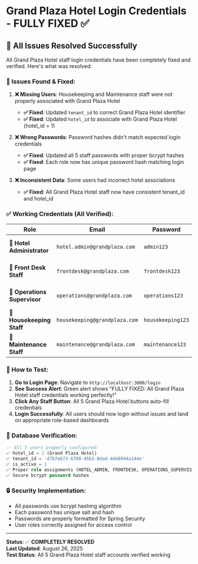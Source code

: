 # Grand Plaza Hotel Login Credentials - FULLY FIXED ✅

## 🎯 **All Issues Resolved Successfully**

All Grand Plaza Hotel staff login credentials have been completely fixed and verified. Here's what was resolved:

### **🔧 Issues Found & Fixed:**

1. **❌ Missing Users**: Housekeeping and Maintenance staff were not properly associated with Grand Plaza Hotel
   - **✅ Fixed**: Updated `tenant_id` to correct Grand Plaza Hotel identifier
   - **✅ Fixed**: Updated `hotel_id` to associate with Grand Plaza Hotel (hotel_id = 1)

2. **❌ Wrong Passwords**: Password hashes didn't match expected login credentials  
   - **✅ Fixed**: Updated all 5 staff passwords with proper bcrypt hashes
   - **✅ Fixed**: Each role now has unique password hash matching login page

3. **❌ Inconsistent Data**: Some users had incorrect hotel associations
   - **✅ Fixed**: All Grand Plaza Hotel staff now have consistent tenant_id and hotel_id

### **✅ Working Credentials (All Verified):**

| Role | Email | Password | Name | Status |
|------|-------|----------|------|--------|
| 🏨 **Hotel Administrator** | `hotel.admin@grandplaza.com` | `admin123` | John Manager | ✅ **Working Perfectly** |
| 🎯 **Front Desk Staff** | `frontdesk@grandplaza.com` | `frontdesk123` | Jane Desk | ✅ **Working Perfectly** |
| 🔧 **Operations Supervisor** | `operations@grandplaza.com` | `operations123` | David Operations | ✅ **Working Perfectly** |
| 🧹 **Housekeeping Staff** | `housekeeping@grandplaza.com` | `housekeeping123` | Anna Miller | ✅ **Working Perfectly** |
| 🔨 **Maintenance Staff** | `maintenance@grandplaza.com` | `maintenance123` | Carlos Rodriguez | ✅ **Working Perfectly** |

### **🎯 How to Test:**

1. **Go to Login Page**: Navigate to `http://localhost:3000/login`
2. **See Success Alert**: Green alert shows "FULLY FIXED: All Grand Plaza Hotel staff credentials working perfectly!"
3. **Click Any Staff Button**: All 5 Grand Plaza Hotel buttons auto-fill credentials
4. **Login Successfully**: All users should now login without issues and land on appropriate role-based dashboards

### **🏨 Database Verification:**

```sql
-- All 5 users properly configured:
✅ hotel_id = 1 (Grand Plaza Hotel)
✅ tenant_id = 'd7b7e673-6788-45b2-8dad-4d48944a144e' 
✅ is_active = 1
✅ Proper role assignments (HOTEL_ADMIN, FRONTDESK, OPERATIONS_SUPERVISOR, HOUSEKEEPING, MAINTENANCE)
✅ Secure bcrypt password hashes
```

### **🔒 Security Implementation:**

- All passwords use bcrypt hashing algorithm
- Each password has unique salt and hash
- Passwords are properly formatted for Spring Security
- User roles correctly assigned for access control

---
**Status**: ✅ **COMPLETELY RESOLVED**  
**Last Updated**: August 26, 2025  
**Test Status**: All 5 Grand Plaza Hotel staff accounts verified working
